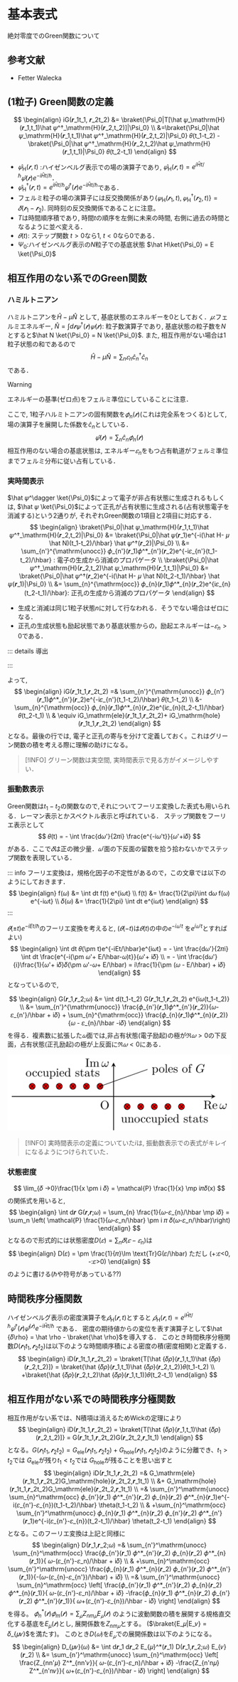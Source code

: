 # 基本表式

絶対零度でのGreen関数について

## 参考文献
- Fetter Walecka

## (1粒子) Green関数の定義

$$
\begin{align}
iG(𝒓_1t_1, 𝒓_2t_2) &= \braket{\Psi_0|T[\hat 𝜓_\mathrm{H}(𝒓_1,t_1)\hat 𝜓^†_\mathrm{H}(𝒓_2,t_2)]|\Psi_0} \\
&=\braket{\Psi_0|\hat 𝜓_\mathrm{H}(𝒓_1,t_1)\hat 𝜓^†_\mathrm{H}(𝒓_2,t_2)|\Psi_0} 𝜃(t_1-t_2) -\braket{\Psi_0|\hat 𝜓^†_\mathrm{H}(𝒓_2,t_2)\hat 𝜓_\mathrm{H}(𝒓_1,t_1)|\Psi_0} 𝜃(t_2-t_1)
\end{align}
$$

- $\hat 𝜓_\mathrm{H}(𝒓,t)$ :ハイゼンベルグ表示での場の演算子であり, $\hat 𝜓_\mathrm{H}(𝒓,t) = e^{i\hat Ht/\hbar}\hat 𝜓(𝒓)e^{-i\hat Ht/\hbar}$．
- $\hat 𝜓^†_\mathrm{H}(𝒓,t) = e^{i\hat Ht/\hbar}\hat 𝜓^†(𝒓)e^{-i\hat Ht/\hbar}$である．
- フェルミ粒子の場の演算子には反交換関係があり$\{𝜓_\mathrm{H}(𝒓_1,t),𝜓_\mathrm{H}^†(𝒓_2,t)\} = 𝛿(𝒓_1-𝒓_2)$. 同時刻の反交換関係であることに注意。
- $T$は時間順序積であり, 時間$t$の順序を左側に未来の時間, 右側に過去の時間となるように並べ変える．
- $𝜃(t)$: ステップ関数 $t>0$なら1, $t<0$なら0である．
- $\Psi_0$:ハイゼンベルグ表示の$N$粒子での基底状態 $\hat H\ket{\Psi_0} = E \ket{\Psi_0}$

## 相互作用のない系でのGreen関数

### ハミルトニアン
ハミルトニアンを$\hat H -μ\hat N$ として, 基底状態のエネルギーを0としておく．$𝜇$:フェルミエネルギー, $\hat N = \int d𝒓 𝜓^†(𝒓)𝜓(𝒓)$: 粒子数演算子であり, 基底状態の粒子数を$N$とすると$\hat N \ket{\Psi_0} = N \ket{\Psi_0}$.
また, 相互作用がない場合は1粒子状態の和であるので
$$
\hat H - \mu \hat N =  \sum_n 𝜀_n \hat c^†_{n}\hat c_{n}
$$
である．

> [!WARNING]
>  エネルギーの基準(ゼロ点)をフェルミ準位にしていることに注意．

ここで, 1粒子ハルミトニアンの固有関数を$𝜙_{n}(𝒓)$(これは完全系をつくる)として, 場の演算子を展開した係数を$\hat c_n$としている．
$$
\hat 𝜓(𝒓) = \sum_n \hat c_n 𝜙_{n}(𝒓)
$$
相互作用のない場合の基底状態は, エネルギー$𝜀_n$をもつ占有軌道がフェルミ準位までフェルミ分布に従い占有している．

### 実時間表示
$\hat 𝜓^\dagger \ket{\Psi_0}$によって電子が非占有状態に生成されるもしくは, $\hat 𝜓 \ket{\Psi_0}$によって正孔が占有状態に生成される(占有状態電子を消滅する)という2通りが, それぞれGreen関数の1項目と2項目に対応する．
$$
\begin{align}
\braket{\Psi_0|\hat 𝜓_\mathrm{H}(𝒓_1,t_1)\hat 𝜓^†_\mathrm{H}(𝒓_2,t_2)|\Psi_0} &= 
\braket{\Psi_0|\hat 𝜓(𝒓_1)e^{-i(\hat H- 𝜇 \hat N)(t_1-t_2)/\hbar}  \hat 𝜓^†(𝒓_2)|\Psi_0} \\
&= \sum_{n'}^{\mathrm{unocc}} 𝜙_{n'}(𝒓_1)𝜙^*_{n'}(𝒓_2)e^{-i𝜀_{n'}(t_1-t_2)/\hbar} : 電子の生成から消滅のプロパゲータ \\
\braket{\Psi_0|\hat 𝜓^†_\mathrm{H}(𝒓_2,t_2)\hat 𝜓_\mathrm{H}(𝒓_1,t_1)|\Psi_0} &= 
\braket{\Psi_0|\hat 𝜓^†(𝒓_2)e^{-i(\hat H- 𝜇 \hat N)(t_2-t_1)/\hbar} \hat 𝜓(𝒓_1)|\Psi_0} \\
&= \sum_{n}^{\mathrm{occ}} 𝜙_{n}(𝒓_1)𝜙^*_{n}(𝒓_2)e^{i𝜀_{n}(t_2-t_1)/\hbar}: 正孔の生成から消滅のプロパゲータ
\end{align}
$$
- 生成と消滅は同じ1粒子状態$n$に対して行なわれる．そうでない場合はゼロになる．
- 正孔の生成状態も励起状態であり基底状態からの，励起エネルギーは$-𝜀_n>0$である．

::: details 導出

:::

よって, 
$$
\begin{align}
iG(𝒓_1t_1,𝒓_2t_2) =& \sum_{n'}^{\mathrm{unocc}} 𝜙_{n'}(𝒓_1)𝜙^*_{n'}(𝒓_2)e^{-i𝜀_{n'}(t_1-t_2)/\hbar} 𝜃(t_1-t_2) \\
  &- \sum_{n}^{\mathrm{occ}} 𝜙_{n}(𝒓_1)𝜙^*_{n}(𝒓_2)e^{i𝜀_{n}(t_2-t_1)/\hbar}𝜃(t_2-t_1) \\
  & \equiv iG_\mathrm{ele}(𝒓_1t_1,𝒓_2t_2)+ iG_\mathrm{hole}(𝒓_1t_1,𝒓_2t_2)
\end{align}
$$
となる。最後の行では, 電子と正孔の寄与を分けて定義しておく。これはグリーン関数の積を考える際に理解の助けになる。
> [!INFO]
> グリーン関数は実空間, 実時間表示で見る方がイメージしやすい．

### 振動数表示
Green関数は$t_1-t_2$の関数なので,それについてフーリエ変換した表式も用いられる．レーマン表示とかスペクトル表示と呼ばれている．
ステップ関数をフーリエ表示として
$$
𝜃(t) = - \int \frac{d𝜔'}{2𝜋i} \frac{e^{-i𝜔't}}{𝜔'+i𝛿}
$$
がある．ここで$𝛿$は正の微少量．$𝜔'$面の下反面の留数を拾う拾わないかでステップ関数を表現している．

::: info
フーリエ変換は，規格化因子の不定性があるので，この文章では以下のようにしておきます．
$$
\begin{align}
f(𝜔) &= \int dt f(t) e^{i𝜔t} \\
f(t) &= \frac{1}{2\pi}\int d𝜔 f(𝜔) e^{-i𝜔t} \\
𝛿(𝜔) &= \frac{1}{2\pi} \int dt e^{i𝜔t}
\end{align}
$$
:::

$𝜃(\pm t)e^{-iEt/\hbar}$のフーリエ変換を考えると, ($𝜃(-t)$は$𝜃(t)$の中の$e^{-i𝜔't}$ を$e^{i𝜔't}$とすればよい)
$$
\begin{align}
\int dt 𝜃(\pm t)e^{-iEt/\hbar}e^{i𝜔t} = - \int \frac{d𝜔'}{2𝜋i} \int dt \frac{e^{-i(\pm 𝜔'+ E/\hbar-𝜔)t}}{𝜔'+ i𝛿} \\
= - \int \frac{d𝜔'}{i}\frac{1}{𝜔'+ i𝛿}𝛿(\pm 𝜔'-𝜔+ E/\hbar) = i\frac{1}{\pm (𝜔 - E/\hbar) + i𝛿}
\end{align}
$$
となっているので,

$$
\begin{align}
G(𝒓_1,𝒓_2;𝜔) &= \int d(t_1-t_2) G(𝒓_1t_1,𝒓_2t_2) e^{i𝜔(t_1-t_2)} \\
&=  \sum_{n'}^{\mathrm{unocc}} \frac{𝜙_{n'}(𝒓_1)𝜙^*_{n'}(𝒓_2)}{𝜔-𝜀_{n'}/\hbar + i𝛿} +
    \sum_{n}^{\mathrm{occ}} \frac{𝜙_{n}(𝒓_1)𝜙^*_{n}(𝒓_2)}{𝜔 - 𝜀_{n}/\hbar -i𝛿}
\end{align}
$$
を得る．複素数に拡張した$𝜔$面では,非占有状態(電子励起)の極が$\Re 𝜔 >0$の下反面，占有状態(正孔励起)の極が上反面に$\Re 𝜔 <0$にある．

![グリーン関数の極](./figures/green_poles.png)

> [!INFO]
> 実時間表示の定義についていた$i$は, 振動数表示での表式がキレイになるようにつけられていた．

### 状態密度

$$
\lim_{𝛿 →0}\frac{1}{x \pm i 𝛿} = \mathcal{P} \frac{1}{x} \mp i𝜋𝛿(x)
$$
の関係式を用いると,
$$
\begin{align}
\int d𝒓 G(𝒓,𝒓;𝜔) =  \sum_{n} \frac{1}{𝜔-𝜀_{n}/\hbar \mp i𝛿} = \sum_n \left( \mathcal{P} \frac{1}{𝜔-𝜀_n/\hbar} \pm i 𝜋 𝛿(𝜔-𝜀_n/\hbar)\right)
\end{align}
$$
となるので形式的には状態密度$D(𝜀) = \sum_n 𝛿(𝜀-𝜀_n)$は
$$
\begin{align}
D(𝜀) = \pm \frac{1}{𝜋}\Im \text{Tr}G(𝜀/\hbar)  ただし (+:𝜀<0, -:𝜀>0)
\end{align}
$$
のように書ける($\hbar$や符号があっている??)

## 時間秩序分極関数

ハイゼンベルグ表示の密度演算子を$\hat 𝜌_\mathrm{H}(𝒓,t)$とすると $\hat 𝜌_\mathrm{H}(𝒓,t) = e^{i\hat Ht/\hbar}\hat 𝜓^†(𝒓)\hat 𝜓^(𝒓)e^{-i\hat Ht/\hbar}$ である．
密度の期待値からの変位を表す演算子として$\hat {𝛿\rho} = \hat \rho - \braket{\hat \rho}$を導入する．
このとき時間秩序分極関数$D(𝒓_1t_1,𝒓_2t_2)$は以下のような時間順序積による密度の積(密度相関)と定義する．
$$
\begin{align}
iD(𝒓_1t_1,𝒓_2t_2) = 
\braket{T[\hat {𝛿𝜌}(𝒓_1,t_1)\hat {𝛿𝜌}(𝒓_2,t_2)]} = 
\braket{\hat   {𝛿𝜌}(𝒓_1,t_1)\hat {𝛿𝜌}(𝒓_2,t_2)}𝜃(t_1-t_2)  \\
+\braket{\hat  {𝛿𝜌}(𝒓_2,t_2)\hat {𝛿𝜌}(𝒓_1,t_1)}𝜃(t_2-t_1)
\end{align}
$$

## 相互作用がない系での時間秩序分極関数
相互作用がない系では、N積項は消えるためWickの定理により
$$
\begin{align}
iD(𝒓_1t_1,𝒓_2t_2) = 
\braket{T[\hat {𝛿𝜌}(𝒓_1,t_1)\hat {𝛿𝜌}(𝒓_2,t_2)]} = G(𝒓_1t_1,𝒓_2t_2)G(𝒓_2t_2,𝒓_1t_1)
\end{align}
$$
となる。$G(𝒓_1t_1,𝒓_2t_2) = G_\mathrm{ele}(𝒓_1t_1,𝒓_2t_2) + G_\mathrm{hole}(𝒓_1t_1,𝒓_2t_2)$のように分離でき、$t_1 > t_2$では $G_\mathrm{ele}$が残り$t_1 < t_2$では $G_\mathrm{hole}$が残ることを思い出すと
$$
\begin{align}
iD(𝒓_1t_1,𝒓_2t_2) =& G_\mathrm{ele}(𝒓_1t_1,𝒓_2t_2)G_\mathrm{hole}(𝒓_2t_2,𝒓_1t_1) \\
                  &+ G_\mathrm{hole}(𝒓_1t_1,𝒓_2t_2)G_\mathrm{ele}(𝒓_2t_2,𝒓_1t_1) \\
               =& \sum_{n'}^\mathrm{unocc} \sum_{n}^\mathrm{occ} 𝜙_{n'}(𝒓_1) 𝜙^*_{n'}(𝒓_2) 𝜙_{n}(𝒓_2) 𝜙^*_{n}(𝒓_1)e^{-i(𝜀_{n'}-𝜀_{n})(t_1-t_2)/\hbar} \theta(t_1-t_2) \\
                & +\sum_{n}^\mathrm{occ} \sum_{n'}^\mathrm{unocc} 𝜙_{n}(𝒓_1) 𝜙^*_{n}(𝒓_2) 𝜙_{n'}(𝒓_2) 𝜙^*_{n'}(𝒓_1)e^{-i(𝜀_{n'}-𝜀_{n})(t_2-t_1)/\hbar} \theta(t_2-t_1)
\end{align}
$$
となる。このフーリエ変換は上記と同様に
$$
\begin{align}
D(𝒓_1,𝒓_2;𝜔) =& \sum_{n'}^\mathrm{unocc} \sum_{n}^\mathrm{occ} 
                   \frac{𝜙_{n'}(𝒓_1) 𝜙^*_{n'}(𝒓_2) 𝜙_{n}(𝒓_2) 𝜙^*_{n}(𝒓_1)}{  𝜔-(𝜀_{n'}-𝜀_n)/\hbar + i𝛿} \\
              & +\sum_{n}^\mathrm{occ} \sum_{n'}^\mathrm{unocc} 
                   \frac{𝜙_{n}(𝒓_1) 𝜙^*_{n}(𝒓_2) 𝜙_{n'}(𝒓_2) 𝜙^*_{n'}(𝒓_1)}{-(𝜔-(𝜀_{n}-𝜀_{n'})/\hbar) + i𝛿} \\
            =& \sum_{n'}^\mathrm{unocc} \sum_{n}^\mathrm{occ} \left[
                   \frac{𝜙_{n'}(𝒓_1) 𝜙^*_{n'}(𝒓_2) 𝜙_{n}(𝒓_2) 𝜙^*_{n}(𝒓_1)}{  𝜔-(𝜀_{n'}-𝜀_n)/\hbar + i𝛿}
                  -\frac{𝜙_{n}(𝒓_1) 𝜙^*_{n}(𝒓_2) 𝜙_{n'}(𝒓_2) 𝜙^*_{n'}(𝒓_1)}{  𝜔+(𝜀_{n'}-𝜀_{n})/\hbar - i𝛿} \right]
\end{align}
$$
を得る。
$𝜙^*_n(𝒓)𝜙_m(𝒓) = \sum_{𝜇} Z_{nm𝜇}E_𝜇(𝒓)$ のように波動関数の積を展開する規格直交化する基底を$E_\mu(𝒓)$とし, 展開係数を$Z_{nm𝜇}$とする。
($\braket{E_𝜇|E_𝜈} = 𝛿_{𝜇𝜈}$を満たす)。 このとき$D(𝜔)$を$E_{𝜇}$での展開係数は以下のようになる。
$$
\begin{align}
D_{𝜇𝜈}(𝜔) &= \int d𝒓_1 d𝒓_2 E_{𝜇}^*(𝒓_1) D(𝒓_1,𝒓_2;𝜔)  E_{𝜈}(𝒓_2) \\
         &= \sum_{n'}^\mathrm{unocc} \sum_{n}^\mathrm{occ} \left[
               \frac{Z_{nn'𝜇} Z^*_{nn'𝜈}}{  𝜔-(𝜀_{n'}-𝜀_n)/\hbar + i𝛿}
              -\frac{Z_{n'n𝜇} Z^*_{n'n𝜈}}{  𝜔+(𝜀_{n'}-𝜀_{n})/\hbar - i𝛿} \right]
\end{align}
$$


<!-- ::: details 導出 -->
<!-- $$ -->
<!-- \begin{align} -->
<!-- \braket{T[\hat {𝛿𝜌}(𝒓_1,t_1)\hat {𝛿𝜌}(𝒓_2,t_2)]} &=  -->
<!--    \braket{T[\hat 𝜌_\mathrm{H}(𝒓_1,t_1) \hat 𝜌_\mathrm{H}(𝒓_2,t_2)]} -->
<!--  - \braket{T[\hat 𝜌_\mathrm{H}(𝒓_1,t_1) \braket{\hat \rho_\mathrm{H}(𝒓_2,t_2)}]}  \\ -->
<!-- &- \braket{T[\hat 𝜌_\mathrm{H}(𝒓_2,t_2) \braket{\hat \rho_\mathrm{H}(𝒓_1,t_1)}]}  -->
<!-- + \braket{T[\braket{\hat \rho_\mathrm{H}(𝒓_1,t_1)} \braket{\hat \rho_\mathrm{H}(𝒓_2,t_2)}]} \\ -->
<!-- &= \braket{T[\hat 𝜌_\mathrm{H}(𝒓_1,t_1) \hat 𝜌_\mathrm{H}(𝒓_2,t_2)]}+{\braket{\hat \rho_\mathrm{H}(𝒓_1,t_1)} \braket{\hat \rho_\mathrm{H}(𝒓_2,t_2)}} \\ -->
<!-- \end{align} -->
<!-- $$ -->
<!---->
<!-- ここで $\hat \rho_\mathrm{H}(𝒓,t) = \hat 𝜓^\dagger_\mathrm{H}(𝒓,t) \hat 𝜓_\mathrm{H}(𝒓,t)$ であるため,  -->
<!-- \braket{T[\hat 𝜓^†_\mathrm{H}(𝒓_1,t_1)𝜓_\mathrm{H}(𝒓_1,t_1)𝜓^†_\mathrm{H}(𝒓_1,t_1)𝜓_\mathrm{H}(𝒓_2,t_2)]} =  -->
<!-- ::: -->
